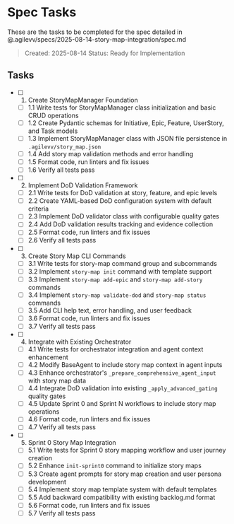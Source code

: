 # Spec Tasks

These are the tasks to be completed for the spec detailed in @.agilevv/specs/2025-08-14-story-map-integration/spec.md

> Created: 2025-08-14
> Status: Ready for Implementation

## Tasks

- [ ] 1. Create StoryMapManager Foundation

  - [ ] 1.1 Write tests for StoryMapManager class initialization and basic CRUD operations
  - [ ] 1.2 Create Pydantic schemas for Initiative, Epic, Feature, UserStory, and Task models
  - [ ] 1.3 Implement StoryMapManager class with JSON file persistence in `.agilevv/story_map.json`
  - [ ] 1.4 Add story map validation methods and error handling
  - [ ] 1.5 Format code, run linters and fix issues
  - [ ] 1.6 Verify all tests pass

- [ ] 2. Implement DoD Validation Framework

  - [ ] 2.1 Write tests for DoD validation at story, feature, and epic levels
  - [ ] 2.2 Create YAML-based DoD configuration system with default criteria
  - [ ] 2.3 Implement DoD validator class with configurable quality gates
  - [ ] 2.4 Add DoD validation results tracking and evidence collection
  - [ ] 2.5 Format code, run linters and fix issues
  - [ ] 2.6 Verify all tests pass

- [ ] 3. Create Story Map CLI Commands

  - [ ] 3.1 Write tests for story-map command group and subcommands
  - [ ] 3.2 Implement `story-map init` command with template support
  - [ ] 3.3 Implement `story-map add-epic` and `story-map add-story` commands
  - [ ] 3.4 Implement `story-map validate-dod` and `story-map status` commands
  - [ ] 3.5 Add CLI help text, error handling, and user feedback
  - [ ] 3.6 Format code, run linters and fix issues
  - [ ] 3.7 Verify all tests pass

- [ ] 4. Integrate with Existing Orchestrator

  - [ ] 4.1 Write tests for orchestrator integration and agent context enhancement
  - [ ] 4.2 Modify BaseAgent to include story map context in agent inputs
  - [ ] 4.3 Enhance orchestrator's `_prepare_comprehensive_agent_input` with story map data
  - [ ] 4.4 Integrate DoD validation into existing `_apply_advanced_gating` quality gates
  - [ ] 4.5 Update Sprint 0 and Sprint N workflows to include story map operations
  - [ ] 4.6 Format code, run linters and fix issues
  - [ ] 4.7 Verify all tests pass

- [ ] 5. Sprint 0 Story Map Integration

  - [ ] 5.1 Write tests for Sprint 0 story mapping workflow and user journey creation
  - [ ] 5.2 Enhance `init-sprint0` command to initialize story maps
  - [ ] 5.3 Create agent prompts for story map creation and user persona development
  - [ ] 5.4 Implement story map template system with default templates
  - [ ] 5.5 Add backward compatibility with existing backlog.md format
  - [ ] 5.6 Format code, run linters and fix issues
  - [ ] 5.7 Verify all tests pass
